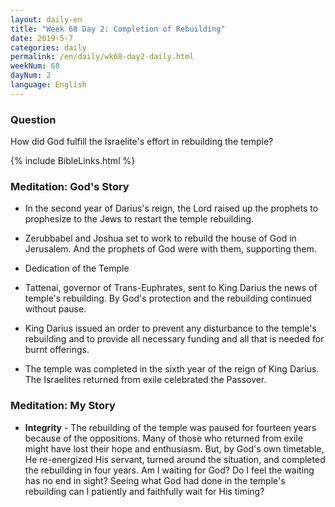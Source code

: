 ```yaml
---
layout: daily-en
title: "Week 68 Day 2: Completion of Rebuilding"
date: 2019-5-7 
categories: daily
permalink: /en/daily/wk68-day2-daily.html
weekNum: 68
dayNum: 2
language: English
---
```


### Question     
How did God fulfill the Israelite's effort in rebuilding the temple?

{% include BibleLinks.html %} 

### Meditation: God's Story   
+ In the second year of Darius's reign, the Lord raised up the prophets to prophesize to the Jews to restart the temple rebuilding. 

+ Zerubbabel and Joshua set to work to rebuild the house of God in Jerusalem. And the prophets of God were with them, supporting them. 

+ Dedication of the Temple 

+ Tattenai, governor of Trans-Euphrates, sent to King Darius the news of temple's rebuilding. By God's protection and the rebuilding continued without pause. 

+ King Darius issued an order to prevent any disturbance to the temple's rebuilding and to provide all necessary funding and all that is needed for burnt offerings. 

+ The temple was completed in the sixth year of the reign of King Darius. The Israelites returned from exile celebrated the Passover. 

### Meditation: My Story   
+ **Integrity** - The rebuilding of the temple was paused for fourteen years because of the oppositions. Many of those who returned from exile might have lost their hope and enthusiasm. But, by God's own timetable, He re-energized His servant, turned around the situation, and completed the rebuilding in four years. Am I waiting for God? Do I feel the waiting has no end in sight? Seeing what God had done in the temple's rebuilding can I patiently and faithfully wait for His timing? 
